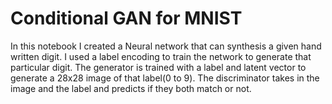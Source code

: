 # Conditional GAN for MNIST

In this notebook I created a Neural network that can synthesis a given hand written digit. I used a label encoding to train the network to generate that particular digit. The generator is trained with a label and latent vector to generate a 28x28 image of that label(0 to 9). The discriminator takes in the image and the label and predicts if they both match or not.